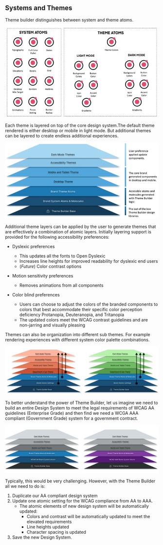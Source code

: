 ## Systems and Themes
Theme builder distinguishes between system and theme atoms.  

![systhemes](../../_images/systems-themes.png)

Each theme is layered on top of the core design system.The default theme rendered is either desktop or mobile in light mode.  But additional themes can be layered to create endless additional experiences.

![layers](../../_images/layers.png)

Additional theme layers can be applied by the user to generate themes that are effectively a combination of atomic layers. Initially layering support is provided for the following accessibility preferences:

* Dyslexic preferences
  * This updates all the fonts to Open Dyslexic 
  * Increases line heights for improved readability for dyslexic end users
  * (*Future*) Color contrast options

* Motion sensitivity preferences
  * Removes animations from all components

* Color blind preferences
  * Users can choose to adjust the colors of the branded components to colors that best accommodate their specific color perception deficiency Protanopia, Deuteranopia, and Tritanopia
  * The updated colors meet the WCAG contrast guidelines and are non-jarring and visually pleasing

Themes can also be organization into different sub themes. For example rendering experiences with different system color palette combinations.  

![subthemes](../../_images/sub-themes.png)

To better understand the power of Theme Builder, let us imagine we need to build an entire Design System to meet the legal requirements of WCAG AA guidelines (Enterprise Grade) and then find we need a WCGA AAA compliant (Government Grade) system for a government contract. 

![autoupdate](../../_images/auto-update.png)

Typically, this would be very challenging. However, with the Theme Builder all we need to do is:

1. Duplicate our AA compliant design system 
2. Update one atomic setting for the WCAG compliance from AA to AAA.
    * The atomic elements of new design system will be automatically updated:
        * Colors and contrast will be automatically updated to meet the elevated requirements
        * Line heights updated
        * Character spacing is updated 
3. Save the new Design System. 



